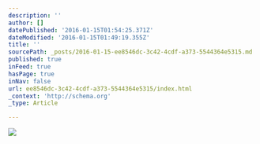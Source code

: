 ```yaml
---
description: ''
author: []
datePublished: '2016-01-15T01:54:25.371Z'
dateModified: '2016-01-15T01:49:19.355Z'
title: ''
sourcePath: _posts/2016-01-15-ee8546dc-3c42-4cdf-a373-5544364e5315.md
published: true
inFeed: true
hasPage: true
inNav: false
url: ee8546dc-3c42-4cdf-a373-5544364e5315/index.html
_context: 'http://schema.org'
_type: Article

---
```

![](https://the-grid-user-content.s3-us-west-2.amazonaws.com/00b16b69-dcf3-4da0-8fc7-30f472747473.png)